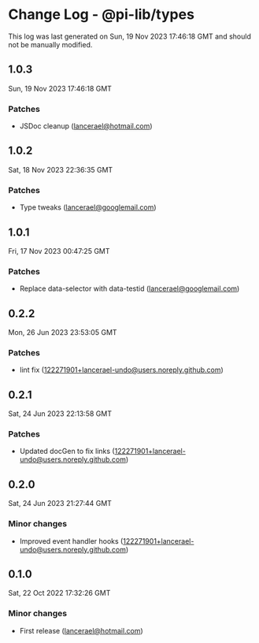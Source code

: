 # Change Log - @pi-lib/types

This log was last generated on Sun, 19 Nov 2023 17:46:18 GMT and should not be manually modified.

<!-- Start content -->

## 1.0.3

Sun, 19 Nov 2023 17:46:18 GMT

### Patches

- JSDoc cleanup (lancerael@hotmail.com)

## 1.0.2

Sat, 18 Nov 2023 22:36:35 GMT

### Patches

- Type tweaks (lancerael@googlemail.com)

## 1.0.1

Fri, 17 Nov 2023 00:47:25 GMT

### Patches

- Replace data-selector with data-testid (lancerael@googlemail.com)

## 0.2.2

Mon, 26 Jun 2023 23:53:05 GMT

### Patches

- lint fix (122271901+lancerael-undo@users.noreply.github.com)

## 0.2.1

Sat, 24 Jun 2023 22:13:58 GMT

### Patches

- Updated docGen to fix links (122271901+lancerael-undo@users.noreply.github.com)

## 0.2.0

Sat, 24 Jun 2023 21:27:44 GMT

### Minor changes

- Improved event handler hooks (122271901+lancerael-undo@users.noreply.github.com)

## 0.1.0

Sat, 22 Oct 2022 17:32:26 GMT

### Minor changes

- First release (lancerael@hotmail.com)
